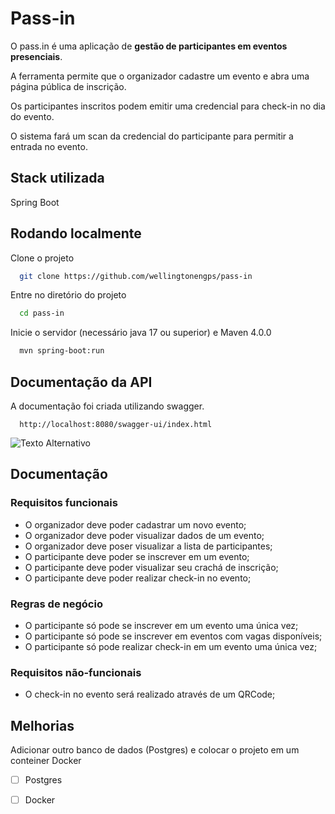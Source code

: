 
# Pass-in
O pass.in é uma aplicação de **gestão de participantes em eventos presenciais**.

A ferramenta permite que o organizador cadastre um evento e abra uma página pública de inscrição.

Os participantes inscritos podem emitir uma credencial para check-in no dia do evento.

O sistema fará um scan da credencial do participante para permitir a entrada no evento.

## Stack utilizada

Spring Boot


## Rodando localmente

Clone o projeto

```bash
  git clone https://github.com/wellingtonengps/pass-in
```

Entre no diretório do projeto

```bash
  cd pass-in
```

Inicie o servidor (necessário java 17 ou superior) e Maven 4.0.0


```bash
  mvn spring-boot:run
```


## Documentação da API

A documentação foi criada utilizando swagger.

```http
  http://localhost:8080/swagger-ui/index.html
```

![Texto Alternativo](https://uploaddeimagens.com.br/imagens/zFRMLn8)

## Documentação

### Requisitos funcionais

- O organizador deve poder cadastrar um novo evento;
- O organizador deve poder visualizar dados de um evento;
- O organizador deve poser visualizar a lista de participantes;
- O participante deve poder se inscrever em um evento;
- O participante deve poder visualizar seu crachá de inscrição;
- O participante deve poder realizar check-in no evento;

### Regras de negócio

- O participante só pode se inscrever em um evento uma única vez;
- O participante só pode se inscrever em eventos com vagas disponíveis;
- O participante só pode realizar check-in em um evento uma única vez;

### Requisitos não-funcionais

- O check-in no evento será realizado através de um QRCode;
## Melhorias

Adicionar outro banco de dados (Postgres) e colocar o projeto em um conteiner Docker

- [ ] Postgres
- [ ] Docker
    
